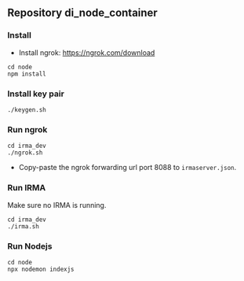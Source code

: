## Repository di_node_container

### Install

- Install ngrok: https://ngrok.com/download

```shell
cd node
npm install
```

### Install key pair

```shell
./keygen.sh
```

### Run ngrok

```shell
cd irma_dev
./ngrok.sh
```

- Copy-paste the ngrok forwarding url port 8088 to `irmaserver.json`.

### Run IRMA

Make sure no IRMA is running.

```shell
cd irma_dev
./irma.sh
```

### Run Nodejs

```shell
cd node
npx nodemon indexjs
```
